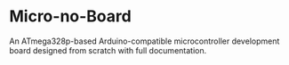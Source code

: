 # Micro-no-Board
An ATmega328p-based Arduino-compatible microcontroller development board designed from scratch with full documentation.
